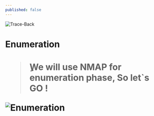 ```yaml
---
published: false
---
```

<img src="https://i.ibb.co/Y833pYB/Trace-Back.jpg" alt="Trace-Back" border="0">

<h1>Enumeration<h1>

<blockquote>
<p>ِWe will use NMAP for enumeration phase, So let`s GO !</p>
</blockquote>

<img src="https://i.ibb.co/7j6CNBQ/Enumeration.png" alt="Enumeration" border="0">

  
  




